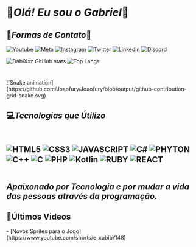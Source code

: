 
<h1>👾<i>Olá! Eu sou o Gabriel</i>👾</h1>

<H2>📱<i>Formas de Contato</i>💬</h2>

[![Youtube](https://img.shields.io/badge/YouTube-FF0000?style=for-the-badge&logo=youtube&logoColor=white)](https://www.youtube.com/channel/UCDReDwX1U9SZvoNkRCpFvWw)
[![Meta](https://img.shields.io/badge/Facebook-1877F2?style=for-the-badge&logo=facebook&logoColor=white)](https://www.facebook.com/profile.php?id=100065445083782)
[![Instagram](https://img.shields.io/badge/Instagram-E4405F?style=for-the-badge&logo=instagram&logoColor=white)](https://www.instagram.com/gabrielhenri2208/)
[![Twitter](https://img.shields.io/badge/Twitter-1DA1F2?style=for-the-badge&logo=twitter&logoColor=white)](https://twitter.com/Gabriel220803)
[![Linkedin](https://img.shields.io/badge/LinkedIn-0077B5?style=for-the-badge&logo=linkedin&logoColor=white)](https://www.linkedin.com/in/gabriel-henrique-b243161a2/)
[![Discord](https://img.shields.io/badge/Discord-7289DA?style=for-the-badge&logo=discord&logoColor=white)](https://discord.com/channels/@me)

<!--Painel de Status-->
![DabiXxz GitHub stats](https://github-readme-stats.vercel.app/api?username=DabiXxz&show_icons=true&theme=radical)
![Top Langs](https://github-readme-stats.vercel.app/api/top-langs/?username=DabiXxz&layout=compact&langs_count=7&theme=radical)
<h1></h1>
![Snake animation](https://github.com/Joaofury/Joaofury/blob/output/github-contribution-grid-snake.svg)
<h2>💻<i>Tecnologias que Útilizo</i><h2>
<div style="display: inline_block"><br/>
<img align="center" alt="HTML5" src="https://img.shields.io/badge/HTML5-E34F26?style=for-the-badge&logo=html5&logoColor=white">
<img align="center" alt="CSS3" src="https://img.shields.io/badge/CSS3-1572B6?style=for-the-badge&logo=css3&logoColor=white">
<img align="center" alt="JAVASCRIPT" src="https://img.shields.io/badge/JavaScript-323330?style=for-the-badge&logo=javascript&logoColor=F7DF1E">
<img align="center" alt="C#" src="https://img.shields.io/badge/C%23-239120?style=for-the-badge&logo=c-sharp&logoColor=white">
<img align="center" alt="PHYTON" src="https://img.shields.io/badge/Python-3776AB?style=for-the-badge&logo=python&logoColor=white">
<img align="center" alt="C++" src="https://img.shields.io/badge/C%2B%2B-00599C?style=for-the-badge&logo=c%2B%2B&logoColor=white">
<img align="center" alt="C" src="https://img.shields.io/badge/Java-ED8B00?style=for-the-badge&logo=java&logoColor=white">
<img align="center" alt="PHP" src="https://img.shields.io/badge/PHP-777BB4?style=for-the-badge&logo=php&logoColor=white">
<img align="center" alt="Kotlin" src="https://img.shields.io/badge/Kotlin-0095D5?&style=for-the-badge&logo=kotlin&logoColor=white">
<img align="center" alt="RUBY" src="https://img.shields.io/badge/Ruby-CC342D?style=for-the-badge&logo=ruby&logoColor=white">
<img align="center" alt="REACT" src="https://img.shields.io/badge/React-20232A?style=for-the-badge&logo=react&logoColor=61DAFB">
</div><br/>

<i>Apaixonado por Tecnologia e por mudar a vida das pessoas através da programação.</i>


<h2>🎥Últimos Videos</h2>
- [Novos Sprites para o Jogo](https://www.youtube.com/shorts/e_xubibYI48)<br/>

